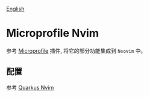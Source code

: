 [English](./README_en.md)

# Microprofile Nvim

参考 [Microprofile](https://github.com/redhat-developer/vscode-microprofile) 插件, 将它的部分功能集成到 `Neovim` 中。

## 配置

参考 [Quarkus Nvim](https://github.com/JavaHello/quarkus.nvim)
